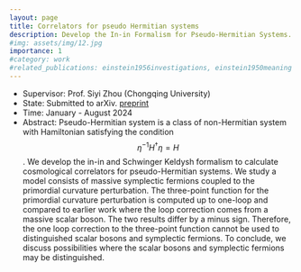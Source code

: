 ```yaml
---
layout: page
title: Correlators for pseudo Hermitian systems
description: Develop the In-in Formalism for Pseudo-Hermitian Systems. 
#img: assets/img/12.jpg
importance: 1
#category: work
#related_publications: einstein1956investigations, einstein1950meaning
---
```


- Supervisor: Prof. Siyi Zhou (Chongqing University)
- State: Submitted to arXiv. [preprint](https://arxiv.org/abs/2408.07506)
- Time: January - August 2024
- Abstract: Pseudo-Hermitian system is a class of non-Hermitian system with Hamiltonian satisfying the condition $$\eta^{-1}H^\dagger\eta=H$$. We develop the in-in and Schwinger Keldysh formalism to calculate cosmological correlators for pseudo-Hermitian systems. We study a model consists of massive symplectic fermions coupled to the primordial curvature perturbation. The three-point function for the primordial curvature perturbation is computed up to one-loop and compared to earlier work where the loop correction comes from a massive scalar boson. The two results differ by a minus sign. Therefore, the one loop correction to the three-point function cannot be used to distinguished scalar bosons and symplectic fermions. To conclude, we discuss possibilities where the scalar bosons and symplectic fermions may be distinguished.